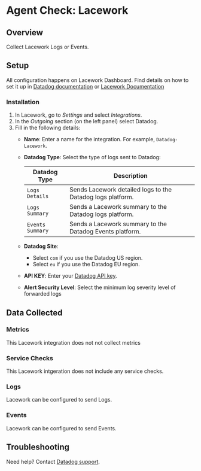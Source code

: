 # Agent Check: Lacework

## Overview

Collect Lacework Logs or Events.

## Setup

All configuration happens on Lacework Dashboard. Find details on how to set it up in [Datadog documentation][1] or [Lacework Documentation][2]

### Installation

1. In Lacework, go to *Settings* and select *Integrations*.
2. In the *Outgoing* section (on the left panel) select Datadog.
3. Fill in the following details:
    * **Name**: Enter a name for the integration. For example, `Datadog-Lacework`.
    * **Datadog Type**: Select the type of logs sent to Datadog:

        | Datadog Type       | Description                                                |
        | ------------------ | -------------------------------------------------------    |
        | `Logs Details`     | Sends Lacework detailed logs to the Datadog logs platform. |
        | `Logs Summary`     | Sends a Lacework summary to the Datadog logs platform.     |
        | `Events Summary`   | Sends a Lacework summary to the Datadog Events platform.   |

    * **Datadog Site**:
        * Select `com` if you use the Datadog US region.
        * Select `eu` if you use the Datadog EU region.
    * **API KEY**: Enter your [Datadog API key][1].
    * **Alert Security Level**: Select the minimum log severity level of forwarded logs

## Data Collected

### Metrics

This Lacework integration does not not collect metrics 

### Service Checks

This Lacework intgeration does not include any service checks.

### Logs

Lacework can be configured to send Logs.

### Events

Lacework can be configured to send Events.

## Troubleshooting

Need help? Contact [Datadog support][7].

[1]: https://docs.datadoghq.com/integrations/lacework/
[2]: https://www.lacework.com/datadog/
[7]: https://docs.datadoghq.com/help
